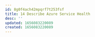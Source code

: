 ```yaml
---
id: 8g0f4ach42mpqrf7t253fsf
title: 14 Describe Azure Service Health
desc: ''
updated: 1656083220089
created: 1656083220089
---
```


